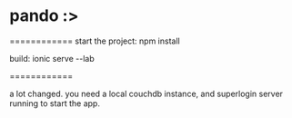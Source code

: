 # pando :>
============
start the project: npm install

build: ionic serve --lab


============

a lot changed. you need a local couchdb instance, and superlogin server running to start the app.
